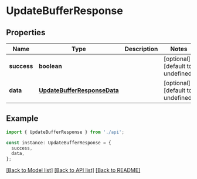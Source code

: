 # UpdateBufferResponse

## Properties

| Name        | Type                                                        | Description | Notes                             |
| ----------- | ----------------------------------------------------------- | ----------- | --------------------------------- |
| **success** | **boolean**                                                 |             | [optional] [default to undefined] |
| **data**    | [**UpdateBufferResponseData**](UpdateBufferResponseData.md) |             | [optional] [default to undefined] |

## Example

```typescript
import { UpdateBufferResponse } from './api';

const instance: UpdateBufferResponse = {
  success,
  data,
};
```

[[Back to Model list]](../README.md#documentation-for-models) [[Back to API list]](../README.md#documentation-for-api-endpoints) [[Back to README]](../README.md)
